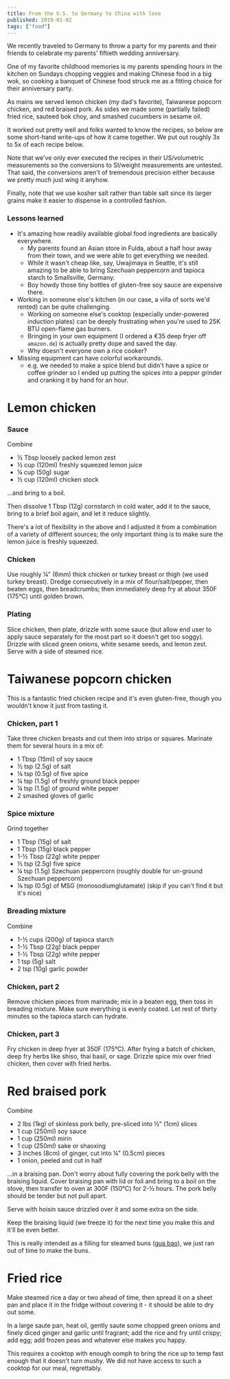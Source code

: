```yaml
---
title: From the U.S. to Germany to China with love
published: 2019-01-02
tags: ["food"]
---
```


We recently traveled to Germany to throw a party for my parents and their friends to celebrate my parents' fiftieth wedding anniversary.

One of my favorite childhood memories is my parents spending hours in the kitchen on Sundays chopping veggies and making Chinese food in a big wok,
so cooking a banquet of Chinese food struck me as a fitting choice for their anniversary party.

As mains we served lemon chicken (my dad's favorite), Taiwanese popcorn chicken, and red braised pork.
As sides we made some (partially failed) fried rice, sauteed bok choy, and smashed cucumbers in sesame oil.

It worked out pretty well and folks wanted to know the recipes, so below are some short-hand write-ups of how it came together.
We put out roughly 3x to 5x of each recipe below.

Note that we've only ever executed the recipes in their US/volumetric measurements so the conversions to SI/weight measurements are untested.
That said, the conversions aren't of tremendous precision either because we pretty much just wing it anyhow.

Finally, note that we use kosher salt rather than table salt since its larger grains make it easier to dispense in a controlled fashion.

### Lessons learned

- It's amazing how readily available global food ingredients are basically everywhere.
  - My parents found an Asian store in Fulda, about a half hour away from their town, and we were able to get everything we needed.
  - While it wasn't cheap like, say, Uwajimaya in Seattle, it's still amazing to be able to bring Szechuan peppercorn and tapioca starch to Smallsville, Germany.
  - Boy howdy those tiny bottles of gluten-free soy sauce are expensive there.
- Working in someone else's kitchen (in our case, a villa of sorts we'd rented) can be quite challenging.
  - Working on someone else's cooktop (especially under-powered induction plates) can be deeply frustrating when you're used to 25K BTU open-flame gas burners.
  - Bringing in your own equipment (I ordered a &euro;35 deep fryer off `amazon.de`) is actually pretty dope and saved the day.
  - Why doesn't everyone own a rice cooker?
- Missing equipment can have colorful workarounds.
  - e.g. we needed to make a spice blend but didn't have a spice or coffee grinder so I ended up putting the spices into a pepper grinder and cranking it by hand for an hour.

# Lemon chicken

### Sauce

Combine

- &frac12; Tbsp loosely packed lemon zest
- &frac12; cup (120ml) freshly squeezed lemon juice
- &frac14; cup (50g) sugar
- &frac12; cup (120ml) chicken stock

...and bring to a boil.

Then dissolve 1 Tbsp (12g) cornstarch in cold water, add it to the sauce, bring to a brief boil again, and let it reduce slightly.

There's a lot of flexibility in the above and I adjusted it from a combination of a variety of different sources;
the only important thing is to make sure the lemon juice is freshly squeezed.

### Chicken

Use roughly &frac14;" (6mm) thick chicken or turkey breast or thigh (we used turkey breast).
Dredge consecutively in a mix of flour/salt/pepper, then beaten eggs, then breadcrumbs; then immediately deep fry at about 350F (175&deg;C) until golden brown.

### Plating

Slice chicken, then plate, drizzle with some sauce (but allow end user to apply sauce separately for the most part so it doesn't get too soggy).
Drizzle with sliced green onions, white sesame seeds, and lemon zest. Serve with a side of steamed rice.

# Taiwanese popcorn chicken

This is a fantastic fried chicken recipe and it's even gluten-free, though you wouldn't know it just from tasting it.

### Chicken, part 1

Take three chicken breasts and cut them into strips or squares. Marinate them for several hours in a mix of:

- 1 Tbsp (15ml) of soy sauce
- &frac12; tsp (2.5g) of salt
- &frac18; tsp (0.5g) of five spice
- &frac14; tsp (1.5g) of freshly ground black pepper
- &frac14; tsp (1.5g) of ground white pepper
- 2 smashed gloves of garlic

### Spice mixture

Grind together

- 1 Tbsp (15g) of salt
- 1 Tbsp (15g) black pepper
- 1-&frac12; Tbsp (22g) white pepper
- &frac12; tsp (2.5g) five spice
- &frac14; tsp (1.5g) Szechuan peppercorn (roughly double for un-ground Szechuan peppercorn)
- &frac18; tsp (0.5g) of MSG (monosodiumglutamate) (skip if you can't find it but it's nice)

### Breading mixture

Combine

- 1-&frac12; cups (200g) of tapioca starch
- 1-&frac12; Tbsp (22g) black pepper
- 1-&frac12; Tbsp (22g) white pepper
- 1 tsp (5g) salt
- 2 tsp (10g) garlic powder

### Chicken, part 2

Remove chicken pieces from marinade; mix in a beaten egg, then toss in breading mixture. Make sure everything is evenly coated.
Let rest of thirty minutes so the tapioca starch can hydrate.

### Chicken, part 3

Fry chicken in deep fryer at 350F (175&deg;C).
After frying a batch of chicken, deep fry herbs like shiso, thai basil, or sage.
Drizzle spice mix over fried chicken, then cover with fried herbs.

# Red braised pork

Combine

- 2 lbs (1kg) of skinless pork belly, pre-sliced into &frac12;" (1cm) slices
- 1 cup (250ml) soy sauce
- 1 cup (250ml) mirin
- 1 cup (250ml) sake or shaoxing
- 3 inches (8cm) of ginger, cut into &frac14;" (0.5cm) pieces
- 1 onion, peeled and cut in half

...in a braising pan. Don't worry about fully covering the pork belly with the braising liquid.
Cover braising pan with lid or foil and bring to a boil on the stove,
then transfer to oven at 300F (150&deg;C) for 2-&frac12; hours. The pork belly should be tender but not pull apart.

Serve with hoisin sauce drizzled over it and some extra on the side.

Keep the braising liquid (we freeze it) for the next time you make this and it'll be even better.

This is really intended as a filling for steamed buns ([gua bao](https://en.wikipedia.org/wiki/Gua_bao)),
we just ran out of time to make the buns.

# Fried rice

Make steamed rice a day or two ahead of time, then spread it on a sheet pan and place it in the fridge without covering it -
it should be able to dry out some.

In a large saute pan, heat oil, gently saute some chopped green onions and finely diced ginger and garlic until fragrant;
add the rice and fry until crispy; add egg; add frozen peas and whatever else makes you happy.

This requires a cooktop with enough oomph to bring the rice up to temp fast enough that it doesn't turn mushy.
We did not have access to such a cooktop for our meal, regrettably.
